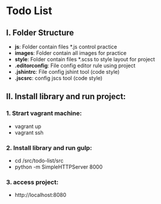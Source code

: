 # Todo List

## I. Folder Structure

- **js**: Folder contain files *.js control practice
- **images**: Folder contain all images for practice
- **style**: Folder contain files *.scss to style layout for project
- **.editorconfig**: File config editor rule using project
- **.jshintrc**: File config jshint tool (code style)
- **.jscsrc**: config jscs tool (code style)

## II. Install library and run project:

### 1. Strart vagrant machine:

- vagrant up
- vagrant ssh

### 2. Install library and run gulp:

- cd /src/todo-list/src
- python -m SimpleHTTPServer 8000 

### 3. access project:
- http://localhost:8080
